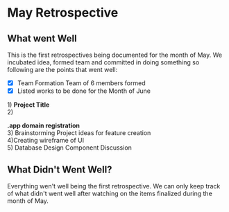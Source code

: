 # May Retrospective

## What went Well

This is the first retrospectives being documented for the month of May. We incubated idea, formed team and committed in doing something so following are the points that went well:

* [x] Team Formation Team of 6 members formed
* [x] Listed works to be done for the Month of June

1\) **Project Title**  
2\) **.app domain registration**  
3\) Brainstorming Project ideas for feature creation  
4\)Creating wireframe of UI  
5\) Database Design Component Discussion

## What Didn't Went Well?

Everything wen't well being the first retrospective.  We can only keep track of what didn't went well after watching on the items finalized during the month of May. 

